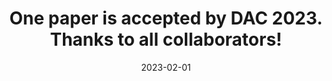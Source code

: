 ---
title: "One paper is accepted by <strong>DAC 2023</strong>. Thanks to all collaborators!"
date: 2023-02-01
---
